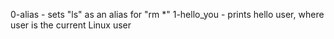 0-alias - sets "ls" as an alias for "rm *"
1-hello_you - prints hello user, where user is the current Linux user
